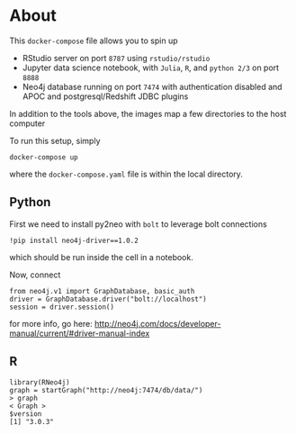 # About

This  `docker-compose` file allows you to spin up

-  RStudio server on port `8787` using `rstudio/rstudio`  
-  Jupyter data science notebook, with `Julia`, `R`, and `python 2/3` on port `8888`  
-  Neo4j database running on port `7474` with authentication disabled and APOC and postgresql/Redshift JDBC plugins

In addition to the tools above, the images map a few directories to the host computer

To run this setup, simply

```
docker-compose up
```

where the `docker-compose.yaml` file is within the local directory.

## Python  


First we need to install py2neo with `bolt` to leverage bolt connections

```
!pip install neo4j-driver==1.0.2
```

which should be run inside the cell in a notebook.

Now, connect

```
from neo4j.v1 import GraphDatabase, basic_auth
driver = GraphDatabase.driver("bolt://localhost")
session = driver.session()
```

for more info, go here:  http://neo4j.com/docs/developer-manual/current/#driver-manual-index  

## R



```
library(RNeo4j)
graph = startGraph("http://neo4j:7474/db/data/")
> graph
< Graph >
$version
[1] "3.0.3"
```
